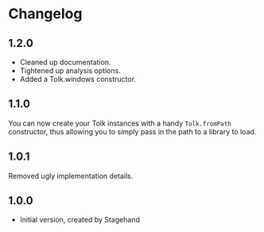 # Changelog

## 1.2.0

* Cleaned up documentation.
* Tightened up analysis options.
* Added a Tolk.windows constructor.

## 1.1.0

You can now create your Tolk instances with a handy `Tolk.fromPath` constructor, thus allowing you to simply pass in the path to a library to load.

## 1.0.1

Removed ugly implementation details.

## 1.0.0

- Initial version, created by Stagehand

